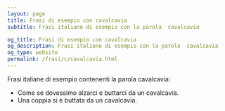 ```yaml
---
layout: page
title: Frasi di esempio con cavalcavia 
subtitle: Frasi italiane di esempio con la parola  cavalcavia

og_title: Frasi di esempio con cavalcavia 
og_description: Frasi italiane di esempio con la parola  cavalcavia
og_type: website
permalink: /frasi/c/cavalcavia.html
---
```


Frasi italiane di esempio contenenti la parola cavalcavia:


- Come se dovessimo alzarci e buttarci da un cavalcavia.
- Una coppia si è buttata da un cavalcavia.
